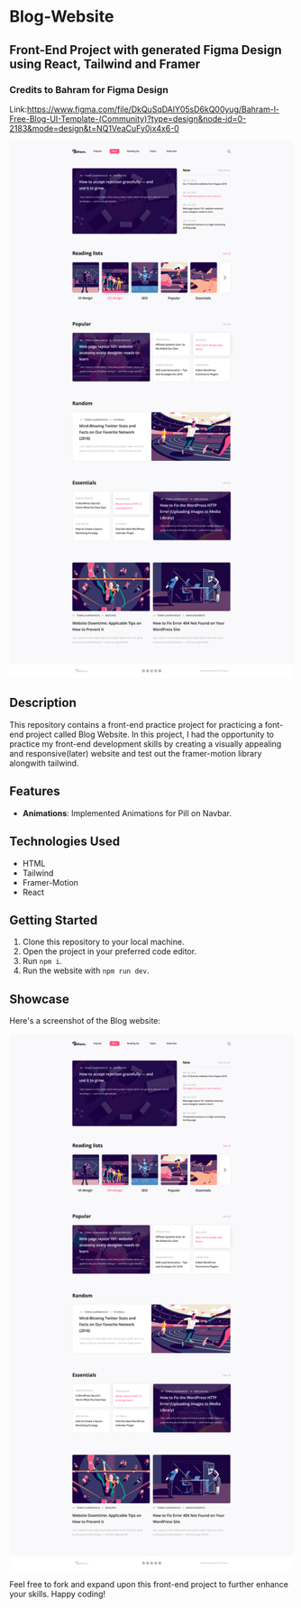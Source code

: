 # Blog-Website

## Front-End Project with generated Figma Design using React, Tailwind and Framer

### Credits to Bahram for Figma Design
Link:https://www.figma.com/file/DkQuSqDAlY05sD6kQ00yug/Bahram-l-Free-Blog-UI-Template-(Community)?type=design&node-id=0-2183&mode=design&t=NQ1VeaCuFy0jx4x6-0

![BAHRAM](src/assets/images/Home.png)

## Description

This repository contains a front-end practice project for practicing a font-end project called Blog Website. In this project, I had the opportunity to practice my front-end development skills by creating a visually appealing and responsive(later) website and test out the framer-motion library alongwith tailwind.

## Features

- **Animations**: Implemented Animations for Pill on Navbar.

## Technologies Used

- HTML
- Tailwind
- Framer-Motion
- React

## Getting Started

1. Clone this repository to your local machine.
2. Open the project in your preferred code editor.
3. Run `npm i`.
4. Run the website with `npm run dev`.

## Showcase

Here's a screenshot of the Blog website:

![BAHRAM](src/assets/images/Home.png)

Feel free to fork and expand upon this front-end project to further enhance your skills. Happy coding!

